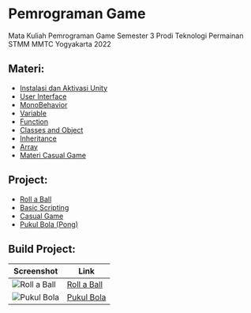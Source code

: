 # Pemrograman Game
 Mata Kuliah Pemrograman Game Semester 3 Prodi Teknologi Permainan STMM MMTC Yogyakarta 2022

## Materi:
- [Instalasi dan Aktivasi Unity](./instalasi-dan-aktivasi-unity/)
- [User Interface](./user-interface/)
- [MonoBehavior](./monobehavior/)
- [Variable](./variable/)
- [Function](./function/)
- [Classes and Object](./classes-and-object/)
- [Inheritance](./inheritance/)
- [Array](./array/)
- [Materi Casual Game](./materi-casual-game/)

## Project:
- [Roll a Ball](./roll-a-ball/)
- [Basic Scripting](./basic-scripting/)
- [Casual Game](./casual-game)
- [Pukul Bola (Pong)](./pukul-bola)

## Build Project:
Screenshot | Link
--- | ---
![Roll a Ball](https://img.itch.zone/aW1nLzk5MjAwMzguZ2lm/315x250%23cm/knPQ9p.gif) | [Roll a Ball](https://wewnumam.itch.io/rollerball-unity-learn)
![Pukul Bola](https://img.itch.zone/aW1hZ2UvMTY5MzQ5My85OTc2MjQ5LnBuZw==/347x500/JYEP28.png) | [Pukul Bola](https://wewnumam.itch.io/pukul-bola-pong)